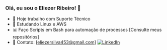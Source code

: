 ### Olá, eu sou o Eliezer Ribeiro! 👋

- 🔭 Hoje trabalho com Suporte Técnico
- 🌱 Estudando Linux e AWS
- :bar_chart:	Faço Scripts em Bash para automação de processos [Consulte meus repositórios]
- :envelope_with_arrow:	Contato: [eliezersilva453@gmail.com]
  [![LinkedIn](https://img.shields.io/badge/LinkedIn-Eliezer%20Ribeiro-blue)](https://www.linkedin.com/in/elinux)

